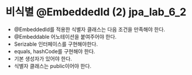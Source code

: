 # 비식별 @EmbeddedId (2) jpa_lab_6_2


 * @EmbeddedId를 적용한 식별자 클래스는 다음 조건을 만족해야 한다.
 * @Embeddable 어노테이션을 붙여주어야 한다.
* Serizable 인터페이스를 구현해야한다.
 * equals, hashCode를 구현해야 한다.
 * 기본 생성자가 있어야 한다.
 * 식별자 클래스는 public이어야 한다.
